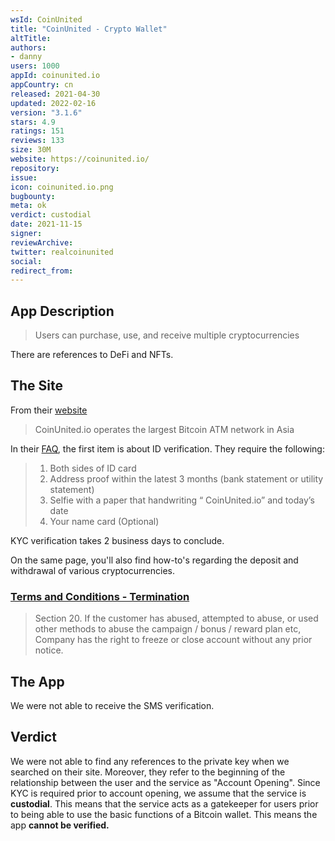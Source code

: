```yaml
---
wsId: CoinUnited
title: "CoinUnited - Crypto Wallet"
altTitle: 
authors:
- danny
users: 1000
appId: coinunited.io
appCountry: cn
released: 2021-04-30
updated: 2022-02-16
version: "3.1.6"
stars: 4.9
ratings: 151
reviews: 133
size: 30M
website: https://coinunited.io/
repository: 
issue: 
icon: coinunited.io.png
bugbounty: 
meta: ok
verdict: custodial
date: 2021-11-15
signer: 
reviewArchive:
twitter: realcoinunited
social:
redirect_from:
---
```


## App Description

> Users can purchase, use, and receive multiple cryptocurrencies

There are references to DeFi and NFTs.

## The Site

From their [website](https://www.coinunited.io/)

> CoinUnited.io operates the largest Bitcoin ATM network in Asia

In their [FAQ](https://www.coinunited.io/help), the first item is about ID verification. They require the following:

> 1. Both sides of ID card <br>
> 2. Address proof within the latest 3 months (bank statement or utility statement)
> 3. Selfie with a paper that handwriting “ CoinUnited.io” and today’s date  
> 4. Your name card (Optional)

KYC verification takes 2 business days to conclude.

On the same page, you'll also find how-to's regarding the deposit and withdrawal of various cryptocurrencies.

### [Terms and Conditions - Termination](https://www.coinunited.io/terms)

> Section 20. If the customer has abused, attempted to abuse, or used other methods to abuse the campaign / bonus / reward plan etc, Company has the right to freeze or close account without any prior notice.

## The App

We were not able to receive the SMS verification.

## Verdict

We were not able to find any references to the private key when we searched on their site. Moreover, they refer to the beginning of the relationship between the user and the service as "Account Opening". Since KYC is required prior to account opening, we assume that the service is **custodial**. This means that the service acts as a gatekeeper for users prior to being able to use the basic functions of a Bitcoin wallet. This means the app **cannot be verified.**
